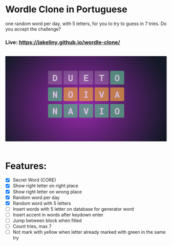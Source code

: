 # Wordle Clone in Portuguese
one random word per day, with 5 letters, for you to try to guess in 7 tries. Do you accept the challenge?

### Live: https://jakeliny.github.io/wordle-clone/

<br>
<img src="./.github/preview.png">
<br>
<br>

# Features:
- [x] Secret Word (CORE)
- [x] Show right letter on right place
- [x] Show right letter on wrong place
- [X] Random word per day
- [X] Random word with 5 letters
- [ ] Insert words with 5 letter on database for generator word
- [ ] Insert accent in words after keydown enter
- [ ] Jump between block when filled
- [ ] Count tries, max 7
- [ ] Not mark with yellow when letter already marked with green in the same try